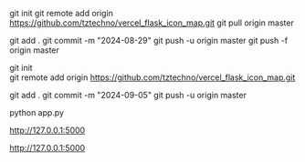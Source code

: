 git init
git remote add origin https://github.com/tztechno/vercel_flask_icon_map.git
git pull origin master 

git add .
git commit -m "2024-08-29"
git push -u origin master
git push -f origin master


git init                
git remote add origin https://github.com/tztechno/vercel_flask_icon_map.git

git add .
git commit -m "2024-09-05"
git push -u origin master



python app.py

http://127.0.0.1:5000

http://127.0.0.1:5000

